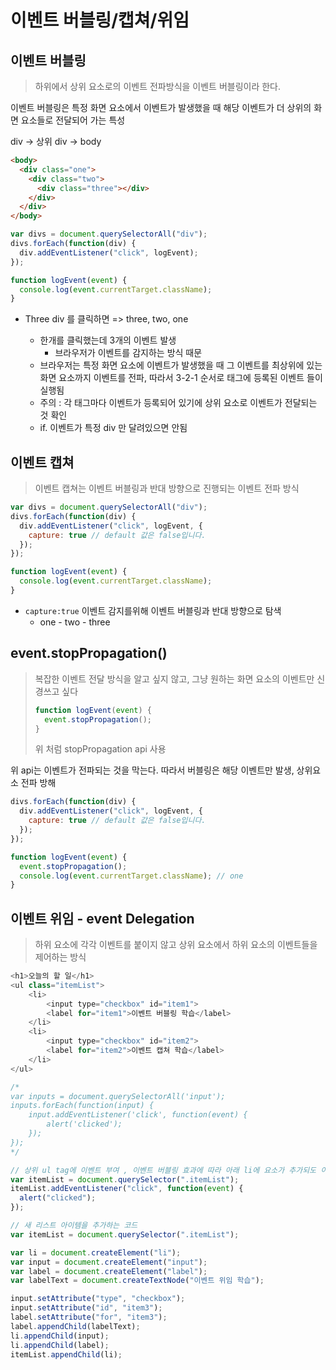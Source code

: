 # 이벤트 버블링/캡쳐/위임

## 이벤트 버블링

> 하위에서 상위 요소로의 이벤트 전파방식을 이벤트 버블링이라 한다.

이벤트 버블링은 특정 화면 요소에서 이벤트가 발생했을 때 해당 이벤트가 더 상위의 화면 요소들로 전달되어 가는 특성

div -> 상위 div -> body

```html
<body>
  <div class="one">
    <div class="two">
      <div class="three"></div>
    </div>
  </div>
</body>
```

```js
var divs = document.querySelectorAll("div");
divs.forEach(function(div) {
  div.addEventListener("click", logEvent);
});

function logEvent(event) {
  console.log(event.currentTarget.className);
}
```

- Three div 를 클릭하면 => three, two, one

  - 한개를 클릭했는데 3개의 이벤트 발생
    - 브라우저가 이벤트를 감지하는 방식 때문
  - 브라우저는 특정 화면 요소에 이벤트가 발생했을 때 그 이벤트를 최상위에 있는 화면 요소까지 이벤트를 전파, 따라서 3-2-1 순서로 태그에 등록된 이벤트 들이 실행됨
  - 주의 : 각 태그마다 이벤트가 등록되어 있기에 상위 요소로 이벤트가 전달되는 것 확인
  - if. 이벤트가 특정 div 만 달려있으면 안됨

## 이벤트 캡쳐

> 이벤트 캡쳐는 이벤트 버블링과 반대 방향으로 진행되는 이벤트 전파 방식

```js
var divs = document.querySelectorAll("div");
divs.forEach(function(div) {
  div.addEventListener("click", logEvent, {
    capture: true // default 값은 false입니다.
  });
});

function logEvent(event) {
  console.log(event.currentTarget.className);
}
```

- `capture:true` 이벤트 감지를위해 이벤트 버블링과 반대 방향으로 탐색
  - one - two - three

## event.stopPropagation()

> 복잡한 이벤트 전달 방식을 알고 싶지 않고, 그냥 원하는 화면 요소의 이벤트만 신경쓰고 싶다
>
> ```js
> function logEvent(event) {
>   event.stopPropagation();
> }
> ```
>
> 위 처럼 stopPropagation api 사용

위 api는 이벤트가 전파되는 것을 막는다. 따라서 버블링은 해당 이벤트만 발생, 상위요소 전파 방해

```js
divs.forEach(function(div) {
  div.addEventListener("click", logEvent, {
    capture: true // default 값은 false입니다.
  });
});

function logEvent(event) {
  event.stopPropagation();
  console.log(event.currentTarget.className); // one
}
```

## 이벤트 위임 - event Delegation

> 하위 요소에 각각 이벤트를 붙이지 않고 상위 요소에서 하위 요소의 이벤트들을 제어하는 방식

```js
<h1>오늘의 할 일</h1>
<ul class="itemList">
	<li>
		<input type="checkbox" id="item1">
		<label for="item1">이벤트 버블링 학습</label>
	</li>
	<li>
		<input type="checkbox" id="item2">
		<label for="item2">이벤트 캡쳐 학습</label>
	</li>
</ul>
```

```js
/*
var inputs = document.querySelectorAll('input');
inputs.forEach(function(input) {
	input.addEventListener('click', function(event) {
		alert('clicked');
	});
});
*/

// 상위 ul tag에 이벤트 부여 , 이벤트 버블링 효과에 따라 아래 li에 요소가 추가되도 이벤트 실행 가능
var itemList = document.querySelector(".itemList");
itemList.addEventListener("click", function(event) {
  alert("clicked");
});

// 새 리스트 아이템을 추가하는 코드
var itemList = document.querySelector(".itemList");

var li = document.createElement("li");
var input = document.createElement("input");
var label = document.createElement("label");
var labelText = document.createTextNode("이벤트 위임 학습");

input.setAttribute("type", "checkbox");
input.setAttribute("id", "item3");
label.setAttribute("for", "item3");
label.appendChild(labelText);
li.appendChild(input);
li.appendChild(label);
itemList.appendChild(li);
```
